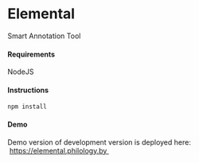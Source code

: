# Elemental
Smart Annotation Tool

#### Requirements 

NodeJS

#### Instructions

`npm install`

#### Demo

Demo version of development version is deployed here:​ https://elemental.philology.by 


